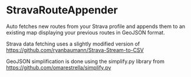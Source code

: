 # StravaRouteAppender
Auto fetches new routes from your Strava profile and appends them to an existing map displaying your previous routes in GeoJSON format.

Strava data fetching uses a slightly modified version of https://github.com/ryanbaumann/Strava-Stream-to-CSV 

GeoJSON simplification is done using the simplify.py library from https://github.com/omarestrella/simplify.py


